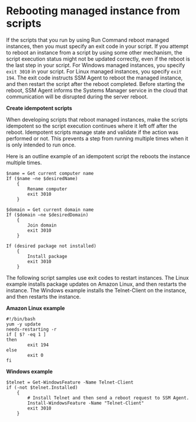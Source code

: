 # Rebooting managed instance from scripts<a name="send-commands-reboot"></a>

If the scripts that you run by using Run Command reboot managed instances, then you must specify an exit code in your script\. If you attempt to reboot an instance from a script by using some other mechanism, the script execution status might not be updated correctly, even if the reboot is the last step in your script\. For Windows managed instances, you specify `exit 3010` in your script\. For Linux managed instances, you specify `exit 194`\. The exit code instructs SSM Agent to reboot the managed instance, and then restart the script after the reboot completed\. Before starting the reboot, SSM Agent informs the Systems Manager service in the cloud that communication will be disrupted during the server reboot\.

**Create idempotent scripts**

When developing scripts that reboot managed instances, make the scripts idempotent so the script execution continues where it left off after the reboot\. Idempotent scripts manage state and validate if the action was performed or not\. This prevents a step from running multiple times when it is only intended to run once\.

Here is an outline example of an idempotent script the reboots the instance multiple times\.

```
$name = Get current computer name
If ($name –ne $desiredName) 
	{
		Rename computer
		exit 3010
	}
            
$domain = Get current domain name
If ($domain –ne $desiredDomain) 
	{
		Join domain
		exit 3010
	}
            
If (desired package not installed) 
	{
		Install package
		exit 3010
	}
```

The following script samples use exit codes to restart instances\. The Linux example installs package updates on Amazon Linux, and then restarts the instance\. The Windows example installs the Telnet\-Client on the instance, and then restarts the instance\. 

**Amazon Linux example**

```
#!/bin/bash
yum -y update
needs-restarting -r
if [ $? -eq 1 ]
then
        exit 194
else
        exit 0
fi
```

**Windows example**

```
$telnet = Get-WindowsFeature -Name Telnet-Client
if (-not $telnet.Installed)
	{ 
		# Install Telnet and then send a reboot request to SSM Agent.
		Install-WindowsFeature -Name "Telnet-Client"
		exit 3010 
	}
```